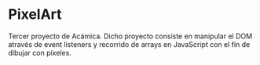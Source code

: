 # PixelArt
Tercer proyecto de Acámica. Dicho proyecto consiste en manipular el DOM através de event listeners y recorrido de arrays en JavaScript con el fin de dibujar con píxeles.
